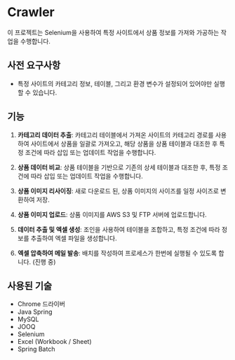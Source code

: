 # Crawler

이 프로젝트는 Selenium을 사용하여 특정 사이트에서 상품 정보를 가져와 가공하는 작업을 수행합니다.

## 사전 요구사항

- 특정 사이트의 카테고리 정보, 테이블, 그리고 환경 변수가 설정되어 있어야만 실행할 수 있습니다.

## 기능

1. **카테고리 데이터 추출**: 카테고리 테이블에서 가져온 사이트의 카테고리 경로를 사용하여 사이트에서 상품을 일괄로 가져오고, 해당 상품을 상품 테이블과 대조한 후 특정 조건에 따라 삽입 또는 업데이트 작업을 수행합니다.

2. **상품 데이터 비교**: 상품 테이블을 기반으로 기존의 상세 테이블과 대조한 후, 특정 조건에 따라 삽입 또는 업데이트 작업을 수행합니다.

3. **상품 이미지 리사이징**: 새로 다운로드 된, 상품 이미지의 사이즈를 일정 사이즈로 변환하여 저장.

4. **상품 이미지 업로드**: 상품 이미지를 AWS S3 및 FTP 서버에 업로드합니다.

5. **데이터 추출 및 엑셀 생성**: 조인을 사용하여 테이블을 조합하고, 특정 조건에 따라 정보를 추출하여 엑셀 파일을 생성합니다.

6. **엑셀 압축하여 메일 발송**: 배치를 작성하여 프로세스가 한번에 실행될 수 있도록 합니다. (진행 중)

## 사용된 기술

- Chrome 드라이버
- Java Spring
- MySQL
- JOOQ
- Selenium
- Excel (Workbook / Sheet)
- Spring Batch